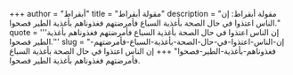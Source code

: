 +++
author = "أبقراط"
title = "مقولة أبقراط"
description = "مقولة أبقراط: إن الناس اعتذوا في حال الصحة بأغذية السباع فأمرضتهم فغذوناهم بأغذية الطير فصحوا."
quote = '''إن الناس اعتذوا في حال الصحة بأغذية السباع فأمرضتهم فغذوناهم بأغذية الطير فصحوا.''' 
slug = "إن-الناس-اعتذوا-في-حال-الصحة-بأغذية-السباع-فأمرضتهم-فغذوناهم-بأغذية-الطير-فصحوا"
+++
إن الناس اعتذوا في حال الصحة بأغذية السباع فأمرضتهم فغذوناهم بأغذية الطير فصحوا.
